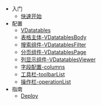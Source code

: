 * 入门
  * [快速开始](quickstart.md)
* 配置
  * [VDatatables](v-datatables.md)
  * [表格主体-VDatatablesBody](v-datatables-body.md)
  * [搜索组件-VDatatablesFilter](v-datatables-filter.md)
  * [分页组件-VDatatablesPage](v-datatables-page.md)
  * [列显示组件-VDatatablesViewer](v-datatables-viewer.md)
  * [字段配置-columns](columns.md)
  * [工具栏-toolbarList](toolbarList.md)
  * [操作栏-operationList](operationList.md)
* 指南
  * [Deploy](deploy.md)
